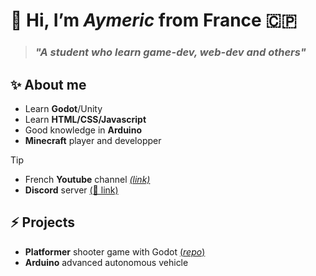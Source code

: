 # 👋 Hi, I’m *Aymeric* from France 🇨🇵
> ### *"A student who learn game-dev, web-dev and others"*

## ✨ About me 
- Learn **Godot**/Unity
- Learn **HTML/CSS/Javascript**
- Good knowledge in **Arduino**
- **Minecraft** player and developper
> [!TIP]
> - French **Youtube** channel *[*(link)*](https://www.youtube.com/@aymeric-devv)* 
> - **Discord** server [(📎 link)](https://discord.gg/xkq8aZ4zFg)

## ⚡ Projects
- **Platformer** shooter game with Godot [(*repo*)](https://github.com/aymeric-devv/godot-platformer-shooter)
- **Arduino** advanced autonomous vehicle
